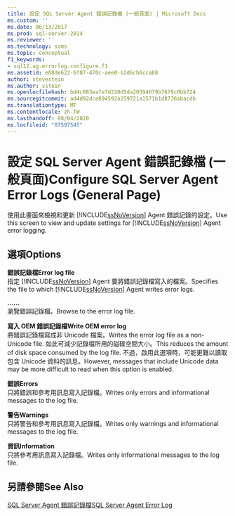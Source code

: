 ```yaml
---
title: 設定 SQL Server Agent 錯誤記錄檔 (一般頁面) | Microsoft Docs
ms.custom: ''
ms.date: 06/13/2017
ms.prod: sql-server-2014
ms.reviewer: ''
ms.technology: ssms
ms.topic: conceptual
f1_keywords:
- sql12.ag.errorlog.configure.f1
ms.assetid: e08de622-6f87-470c-aee0-b2d6cb6cca88
author: stevestein
ms.author: sstein
ms.openlocfilehash: bd4c083ea7e7d220d5da20594079b7679c0bb724
ms.sourcegitcommit: ad4d92dce894592a259721a1571b1d8736abacdb
ms.translationtype: MT
ms.contentlocale: zh-TW
ms.lasthandoff: 08/04/2020
ms.locfileid: "87597545"
---
```

# <a name="configure-sql-server-agent-error-logs-general-page"></a><span data-ttu-id="50178-102">設定 SQL Server Agent 錯誤記錄檔 (一般頁面)</span><span class="sxs-lookup"><span data-stu-id="50178-102">Configure SQL Server Agent Error Logs (General Page)</span></span>
  <span data-ttu-id="50178-103">使用此畫面來檢視和更新 [!INCLUDE[ssNoVersion](../../includes/ssnoversion-md.md)] Agent 錯誤記錄的設定。</span><span class="sxs-lookup"><span data-stu-id="50178-103">Use this screen to view and update settings for [!INCLUDE[ssNoVersion](../../includes/ssnoversion-md.md)] Agent error logging.</span></span>  
  
## <a name="options"></a><span data-ttu-id="50178-104">選項</span><span class="sxs-lookup"><span data-stu-id="50178-104">Options</span></span>  
 <span data-ttu-id="50178-105">**錯誤記錄檔**</span><span class="sxs-lookup"><span data-stu-id="50178-105">**Error log file**</span></span>  
 <span data-ttu-id="50178-106">指定 [!INCLUDE[ssNoVersion](../../includes/ssnoversion-md.md)] Agent 要將錯誤記錄檔寫入的檔案。</span><span class="sxs-lookup"><span data-stu-id="50178-106">Specifies the file to which [!INCLUDE[ssNoVersion](../../includes/ssnoversion-md.md)] Agent writes error logs.</span></span>  
  
 <span data-ttu-id="50178-107">**...**</span><span class="sxs-lookup"><span data-stu-id="50178-107">**...**</span></span>  
 <span data-ttu-id="50178-108">瀏覽錯誤記錄檔。</span><span class="sxs-lookup"><span data-stu-id="50178-108">Browse to the error log file.</span></span>  
  
 <span data-ttu-id="50178-109">**寫入 OEM 錯誤記錄檔**</span><span class="sxs-lookup"><span data-stu-id="50178-109">**Write OEM error log**</span></span>  
 <span data-ttu-id="50178-110">將錯誤記錄檔寫成非 Unicode 檔案。</span><span class="sxs-lookup"><span data-stu-id="50178-110">Writes the error log file as a non-Unicode file.</span></span> <span data-ttu-id="50178-111">如此可減少記錄檔所用的磁碟空間大小。</span><span class="sxs-lookup"><span data-stu-id="50178-111">This reduces the amount of disk space consumed by the log file.</span></span> <span data-ttu-id="50178-112">不過，啟用此選項時，可能更難以讀取包含 Unicode 資料的訊息。</span><span class="sxs-lookup"><span data-stu-id="50178-112">However, messages that include Unicode data may be more difficult to read when this option is enabled.</span></span>  
  
 <span data-ttu-id="50178-113">**錯誤**</span><span class="sxs-lookup"><span data-stu-id="50178-113">**Errors**</span></span>  
 <span data-ttu-id="50178-114">只將錯誤和參考用訊息寫入記錄檔。</span><span class="sxs-lookup"><span data-stu-id="50178-114">Writes only errors and informational messages to the log file.</span></span>  
  
 <span data-ttu-id="50178-115">**警告**</span><span class="sxs-lookup"><span data-stu-id="50178-115">**Warnings**</span></span>  
 <span data-ttu-id="50178-116">只將警告和參考用訊息寫入記錄檔。</span><span class="sxs-lookup"><span data-stu-id="50178-116">Writes only warnings and informational messages to the log file.</span></span>  
  
 <span data-ttu-id="50178-117">**資訊**</span><span class="sxs-lookup"><span data-stu-id="50178-117">**Information**</span></span>  
 <span data-ttu-id="50178-118">只將參考用訊息寫入記錄檔。</span><span class="sxs-lookup"><span data-stu-id="50178-118">Writes only informational messages to the log file.</span></span>  
  
## <a name="see-also"></a><span data-ttu-id="50178-119">另請參閱</span><span class="sxs-lookup"><span data-stu-id="50178-119">See Also</span></span>  
 [<span data-ttu-id="50178-120">SQL Server Agent 錯誤記錄檔</span><span class="sxs-lookup"><span data-stu-id="50178-120">SQL Server Agent Error Log</span></span>](sql-server-agent-error-log.md)  
  
  
